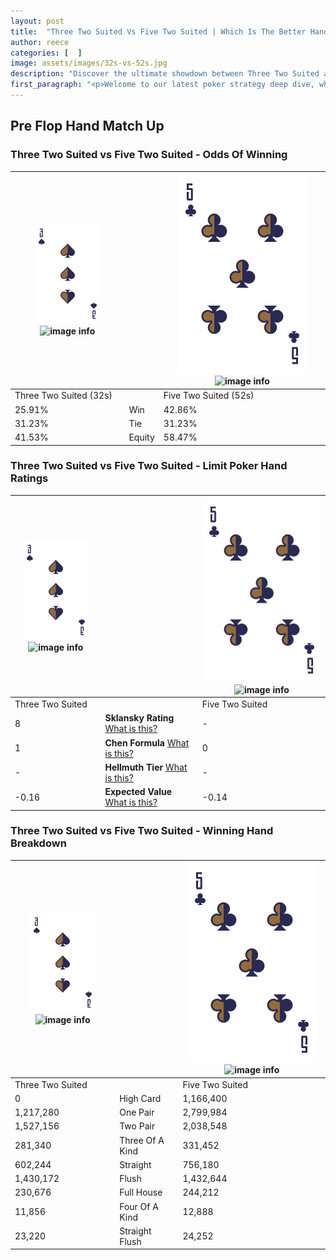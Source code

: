 ```yaml
---
layout: post
title:  "Three Two Suited Vs Five Two Suited | Which Is The Better Hand In Poker? A Complete Guide"
author: reece
categories: [  ]
image: assets/images/32s-vs-52s.jpg
description: "Discover the ultimate showdown between Three Two Suited and Five Two Suited in poker! Uncover the odds, strategies, and scenarios where one hand triumphs over the other. Get ready to up your poker game with this thrilling analysis."
first_paragraph: "<p>Welcome to our latest poker strategy deep dive, where we're pitting two distinct hands against each other in a high-stakes showdown: Three Two Suited vs Five Two Suited.</p><p>In the dynamic world of poker, every decision counts, and knowing which hand holds the upper hand is key to your success at the table.</p><p>In this article, we'll dissect these two hands, explore the scenarios where one dominates the other, and equip you with the knowledge to make strategic choices that can tip the odds in your favor.</p><p>Get ready to unravel the intriguing dynamics of these poker hands and elevate your game to new heights.</p>"
---
```




[comment]: # (sp0)

## Pre Flop Hand Match Up

<div class="table hand-ratings" markdown="1"> 



### Three Two Suited vs Five Two Suited - Odds Of Winning


    
| ![image info](assets/images/hand1/3.png) ![image info](assets/images/hand1/2s.png) |  | ![image info](assets/images/hand2/5.png) ![image info](assets/images/hand2/2s.png) |
| -------- | -------- | -------- |
| Three Two Suited (32s) |  | Five Two Suited (52s) |
| 25.91% | Win | 42.86% |
| 31.23% | Tie | 31.23% |
| 41.53% | Equity | 58.47% |




[comment]: # (sp1)



### Three Two Suited vs Five Two Suited - Limit Poker Hand Ratings


    
| ![image info](assets/images/hand1/3.png) ![image info](assets/images/hand1/2s.png) |  | ![image info](assets/images/hand2/5.png) ![image info](assets/images/hand2/2s.png) |
| -------- | -------- | -------- |
| Three Two Suited |  | Five Two Suited |
| 8 | **Sklansky Rating** [What is this?](/sklansky-rating-explained) | - |
| 1 | **Chen Formula** [What is this?](/chen-formula-explained) | 0 |
| - | **Hellmuth Tier** [What is this?](/Hellmuth-tier-explained) | - |
| -0.16 | **Expected Value** [What is this?](/expected-value-explained) | -0.14 |




[comment]: # (sp2)



### Three Two Suited vs Five Two Suited - Winning Hand Breakdown


    
| ![image info](assets/images/hand1/3.png) ![image info](assets/images/hand1/2s.png) |  | ![image info](assets/images/hand2/5.png) ![image info](assets/images/hand2/2s.png) |
| -------- | -------- | -------- |
| Three Two Suited |  | Five Two Suited |
| 0 | High Card | 1,166,400 |
| 1,217,280 | One Pair | 2,799,984 |
| 1,527,156 | Two Pair | 2,038,548 |
| 281,340 | Three Of A Kind | 331,452 |
| 602,244 | Straight | 756,180 |
| 1,430,172 | Flush | 1,432,644 |
| 230,676 | Full House | 244,212 |
| 11,856 | Four Of A Kind | 12,888 |
| 23,220 | Straight Flush | 24,252 |




[comment]: # (sp3)



</div>

[comment]: # (sp4)



[comment]: # (sp5)

